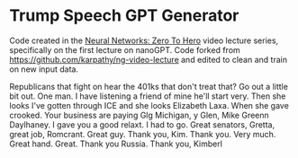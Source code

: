 
# Trump Speech GPT Generator

Code created in the [Neural Networks: Zero To Hero](https://karpathy.ai/zero-to-hero.html) video lecture series, specifically on the first lecture on nanoGPT. Code forked from https://github.com/karpathy/ng-video-lecture and edited to clean and train on new input data.


Republicans that fight on hear the 401ks that don't treat that? Go out a little bit out. One man. I have listening a friend of mine he'll start very. Then she looks I've gotten through ICE and she looks Elizabeth Laxa. When she gave crooked. Your business are paying Glg Michigan, y Glen, Mike Greenn Daylhaney. I gave you a good relaxt. I had to go. Great senators, Gretta, great job, Romcrant. Great guy. Thank you, Kim. Thank you. Very much. Great hand. Great. Thank you Russia. Thank you, Kimberl
